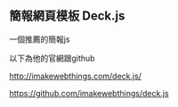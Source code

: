 簡報網頁模板 Deck.js
----------------------

一個推薦的簡報js

以下為他的官網跟github

http://imakewebthings.com/deck.js/

https://github.com/imakewebthings/deck.js

